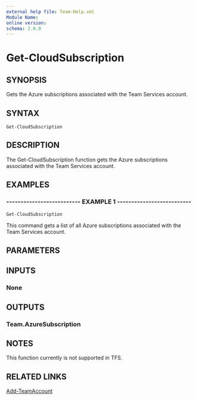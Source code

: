 ```yaml
---
external help file: Team-Help.xml
Module Name: 
online version: 
schema: 2.0.0
---
```


# Get-CloudSubscription

## SYNOPSIS
Gets the Azure subscriptions associated with the Team Services account.

## SYNTAX

```
Get-CloudSubscription
```

## DESCRIPTION
The Get-CloudSubscription function gets the Azure subscriptions
associated with the Team Services account.

## EXAMPLES

### -------------------------- EXAMPLE 1 --------------------------
```
Get-CloudSubscription
```

This command gets a list of all Azure subscriptions associated with the
Team Services account.

## PARAMETERS

## INPUTS

### None

## OUTPUTS

### Team.AzureSubscription

## NOTES
This function currently is not supported in TFS.

## RELATED LINKS

[Add-TeamAccount](Add-TeamAccount.md)

